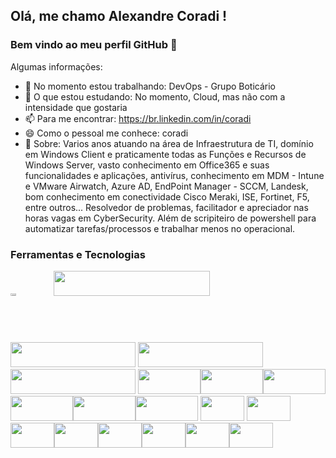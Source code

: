 ## Olá, me chamo Alexandre Coradi ! 
### Bem vindo ao meu perfil GitHub 👋


Algumas informações:

- 🔭 No momento estou trabalhando: DevOps - Grupo Boticário
- 🌱 O que estou estudando: No momento, Cloud, mas não com a intensidade que gostaria
- 📫 Para me encontrar: https://br.linkedin.com/in/coradi
- 😄 Como o pessoal me conhece: coradi
- 💬 Sobre: Varios anos atuando na área de Infraestrutura de TI, domínio em Windows Client e praticamente todas as Funções e Recursos de Windows Server, vasto conhecimento em Office365 e suas funcionalidades e aplicações, antivírus, conhecimento em MDM - Intune e VMware Airwatch, Azure AD, EndPoint Manager - SCCM, Landesk, bom conhecimento em conectividade Cisco Meraki, ISE, Fortinet, F5, entre outros... Resolvedor de problemas, facilitador e apreciador nas horas vagas em CyberSecurity. Além de scripiteiro de powershell para automatizar tarefas/processos e trabalhar menos no operacional. 

### Ferramentas e Tecnologias

<img src="https://www.sureskills.com/Portals/0/Images/4-Logo-Library/Microsof_PowerShell_logo_and_wordmark.svg" width="13%" height="2%"/> <img src="https://cdn.worldvectorlogo.com/logos/active-directory-1.svg" width="250" height="40"/> <img src="https://upload.wikimedia.org/wikipedia/commons/1/14/Office_365_%282013-2019%29.svg" width="200" height="40"/> <img src="https://cdn.worldvectorlogo.com/logos/windows-server.svg" width="200" height="40"/>   <img src="https://upload.wikimedia.org/wikipedia/commons/0/05/Windows_10_Logo.svg" width="200" height="40"/> <img src="https://cdn.worldvectorlogo.com/logos/trend-micro-logo-1.svg" width="100" height="40"/><img src="https://cdn.worldvectorlogo.com/logos/f5-networks-logo.svg" width="100" height="40"/><img src="https://cdn.worldvectorlogo.com/logos/fortinet-logo.svg" width="100" height="40"/><img src="https://cdn.worldvectorlogo.com/logos/vmware-1.svg" width="100" height="40"/><img src="https://cdn.worldvectorlogo.com/logos/palo-alto.svg" width="100" height="40"/><img src="https://cdn.worldvectorlogo.com/logos/cisco-2.svg" width="100" height="40"/> <img src="https://cdn.worldvectorlogo.com/logos/system-center-configuration-manager.svg" width="70" height="40"/>
<img src="https://cdn.worldvectorlogo.com/logos/sharepoint-1.svg" width="70" height="40"/><img src="https://cdn.worldvectorlogo.com/logos/power-bi.svg" width="70" height="40"/><img src="https://upload.wikimedia.org/wikipedia/commons/4/48/Dell_Logo.svg" width="70" height="40"/><img src="https://www.logo.wine/a/logo/Microsoft_Azure/Microsoft_Azure-Logo.wine.svg" width="70" height="40"/><img src="https://upload.wikimedia.org/wikipedia/commons/9/93/Amazon_Web_Services_Logo.svg" width="70" height="40"/><img src="https://upload.wikimedia.org/wikipedia/commons/6/6f/Zabbix_logo.svg" width="70" height="40"/><img src="https://www.vectorlogo.zone/logos/grafana/grafana-ar21.svg" width="70" height="40"/>




















